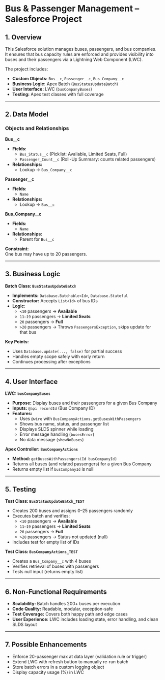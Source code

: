 # Bus & Passenger Management – Salesforce Project

## 1. Overview
This Salesforce solution manages buses, passengers, and bus companies.  
It ensures that bus capacity rules are enforced and provides visibility into buses and their passengers via a Lightning Web Component (LWC).

The project includes:
- **Custom Objects:** `Bus__c`, `Passenger__c`, `Bus_Company__c`
- **Business Logic:** Apex Batch (`BusStatusUpdateBatch`)
- **User Interface:** LWC (`busCompanyBuses`)
- **Testing:** Apex test classes with full coverage

---

## 2. Data Model

### Objects and Relationships

**Bus__c**
- **Fields:**
  - `Bus_Status__c` (Picklist: Available, Limited Seats, Full)
  - `Passenger_Count__c` (Roll-Up Summary: counts related passengers)
- **Relationships:**
  - Lookup → `Bus_Company__c`

**Passenger__c**
- **Fields:**
  - `Name`
- **Relationships:**
  - Lookup → `Bus__c`

**Bus_Company__c**
- **Fields:**
  - `Name`
- **Relationships:**
  - Parent for `Bus__c`

**Constraint:**  
One bus may have up to 20 passengers.

---

## 3. Business Logic

**Batch Class: `BusStatusUpdateBatch`**
- **Implements:** `Database.Batchable<Id>`, `Database.Stateful`
- **Constructor:** Accepts `List<Id>` of bus IDs
- **Logic:**
  - `<10` passengers → **Available**
  - `11–19` passengers → **Limited Seats**
  - `20` passengers → **Full**
  - `>20` passengers → Throws `PassengersException`, skips update for that bus

**Key Points:**
- Uses `Database.update(..., false)` for partial success
- Handles empty scope safely with early return
- Continues processing after exceptions

---

## 4. User Interface

**LWC: `busCompanyBuses`**
- **Purpose:** Display buses and their passengers for a given Bus Company
- **Inputs:** `@api recordId` (Bus Company ID)
- **Features:**
  - Uses `@wire` with `BusCompanyActions.getBusesWithPassengers`
  - Shows bus name, status, and passenger list
  - Displays SLDS spinner while loading
  - Error message handling (`busesError`)
  - No data message (`showNoBuses`)

**Apex Controller: `BusCompanyActions`**
- **Method:** `getBusesWithPassengers(Id busCompanyId)`
- Returns all buses (and related passengers) for a given Bus Company
- Returns empty list if `busCompanyId` is null

---

## 5. Testing

**Test Class: `BusStatusUpdateBatch_TEST`**
- Creates 200 buses and assigns 0–25 passengers randomly
- Executes batch and verifies:
  - `<10` passengers → **Available**
  - `11–19` passengers → **Limited Seats**
  - `20` passengers → **Full**
  - `>20` passengers → Status not updated (null)
- Includes test for empty list of IDs

**Test Class: `BusCompanyActions_TEST`**
- Creates a `Bus_Company__c` with 4 buses
- Verifies retrieval of buses with passengers
- Tests null input (returns empty list)

---

## 6. Non-Functional Requirements
- **Scalability:** Batch handles 200+ buses per execution
- **Code Quality:** Readable, modular, exception-safe
- **Test Coverage:** Covers both happy path and edge cases
- **User Experience:** LWC includes loading state, error handling, and clean SLDS layout

---

## 7. Possible Enhancements
- Enforce 20-passenger max at data layer (validation rule or trigger)
- Extend LWC with refresh button to manually re-run batch
- Store batch errors in a custom logging object
- Display capacity usage (%) in LWC

